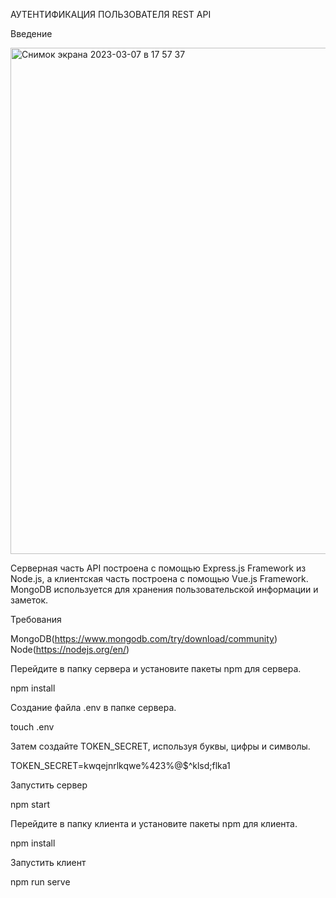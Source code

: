 АУТЕНТИФИКАЦИЯ ПОЛЬЗОВАТЕЛЯ REST API

Введение

<img width="810" alt="Снимок экрана 2023-03-07 в 17 57 37" src="https://user-images.githubusercontent.com/86431195/223494003-4869f564-04dc-410f-853b-1f47c8bcbfe3.png">

Серверная часть API построена с помощью Express.js Framework из Node.js, а клиентская часть построена с помощью Vue.js Framework. MongoDB используется для хранения пользовательской информации и заметок.

Требования

MongoDB(https://www.mongodb.com/try/download/community)
Node(https://nodejs.org/en/)

Перейдите в папку сервера и установите пакеты npm для сервера.

 npm install
 
 Создание файла .env в папке сервера.
 
 touch .env
 
 Затем создайте TOKEN_SECRET, используя буквы, цифры и символы.
 
 TOKEN_SECRET=kwqejnrlkqwe%423%@$^klsd;flka1
 
 Запустить сервер
 
   npm start
   
 Перейдите в папку клиента и установите пакеты npm для клиента.
   
   npm install
   
   Запустить клиент
   
   npm run serve
   
   
